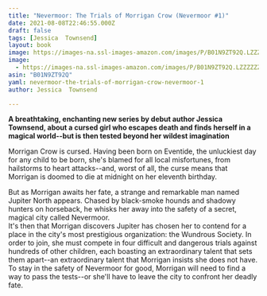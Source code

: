 ```yaml
---
title: "Nevermoor: The Trials of Morrigan Crow (Nevermoor #1)"
date: 2021-08-08T22:46:55.000Z
draft: false
tags: [Jessica  Townsend]
layout: book
image: https://images-na.ssl-images-amazon.com/images/P/B01N9ZT92Q.LZZZZZZZ.jpg
image: 
  - https://images-na.ssl-images-amazon.com/images/P/B01N9ZT92Q.LZZZZZZZ.jpg
asin: "B01N9ZT92Q"
yaml: nevermoor-the-trials-of-morrigan-crow-nevermoor-1
author: Jessica  Townsend

---
```


**A breathtaking, enchanting new series by debut author Jessica Townsend, about a cursed girl who escapes death and finds herself in a magical world--but is then tested beyond her wildest imagination**   
  
Morrigan Crow is cursed. Having been born on Eventide, the unluckiest day for any child to be born, she's blamed for all local misfortunes, from hailstorms to heart attacks--and, worst of all, the curse means that Morrigan is doomed to die at midnight on her eleventh birthday.  
  
But as Morrigan awaits her fate, a strange and remarkable man named Jupiter North appears. Chased by black-smoke hounds and shadowy hunters on horseback, he whisks her away into the safety of a secret, magical city called Nevermoor.  
It's then that Morrigan discovers Jupiter has chosen her to contend for a place in the city's most prestigious organization: the Wundrous Society. In order to join, she must compete in four difficult and dangerous trials against hundreds of other children, each boasting an extraordinary talent that sets them apart--an extraordinary talent that Morrigan insists she does not have. To stay in the safety of Nevermoor for good, Morrigan will need to find a way to pass the tests--or she'll have to leave the city to confront her deadly fate.